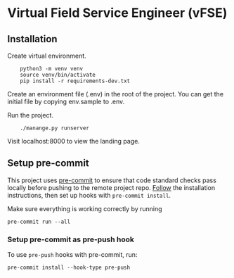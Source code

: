 # Virtual Field Service Engineer (vFSE)

## Installation

Create virtual environment.

		python3 -m venv venv
		source venv/bin/activate
		pip install -r requirements-dev.txt


Create an environment file (.env) in the root of the project. You can get the initial file by copying env.sample to .env.

Run the project.

		./manange.py runserver

Visit localhost:8000 to view the landing page.

## Setup pre-commit
This project uses [pre-commit](https://pre-commit.com/) to ensure that code standard checks pass locally before pushing to the remote project repo. [Follow](https://pre-commit.com/#installation) the installation instructions, then set up hooks with `pre-commit install`.

Make sure everything is working correctly by running

    pre-commit run --all

### Setup pre-commit as pre-push hook
To use `pre-push` hooks with pre-commit, run:

    pre-commit install --hook-type pre-push

